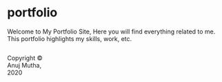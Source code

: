 # portfolio

Welcome to My Portfolio Site,
Here you will find everything related to me.
This portfolio highlights my skills, work, etc.

<footer>
<p style="float:left; width: 20%;">
Copyright © Anuj Mutha, 2020
</p>
</footer>
